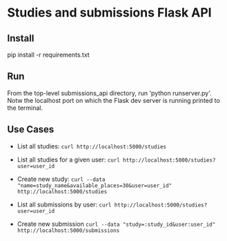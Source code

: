 # Studies and submissions Flask API

## Install

pip install -r requirements.txt

## Run

From the top-level submissions_api directory, run 'python runserver.py'.
Notw the localhost port on which the Flask dev server is running printed to the
terminal.

## Use Cases

* List all studies:
`curl http://localhost:5000/studies`

* List all studies for a given user:
`curl http://localhost:5000/studies?user=user_id`

* Create new study:
`curl --data "name=study_name&available_places=30&user=user_id" http://localhost:5000/studies`

* List all submissions by user:
`curl http://localhost:5000/studies?user=user_id`

* Create new submission
`curl --data "study=:study_id&user:user_id" http://localhost:5000/submissions`
